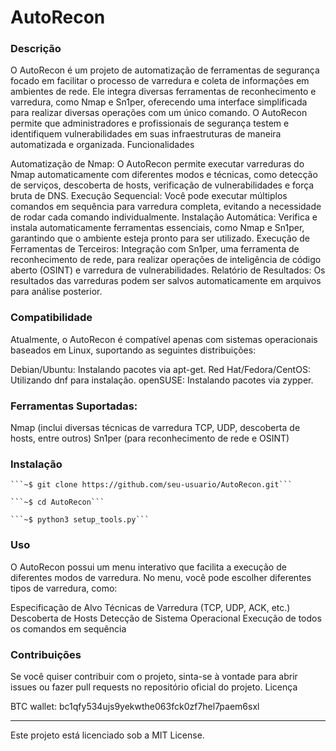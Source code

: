 # AutoRecon

### Descrição

O AutoRecon é um projeto de automatização de ferramentas de segurança focado em facilitar o processo de varredura e coleta de informações em ambientes de rede. Ele integra diversas ferramentas de reconhecimento e varredura, como Nmap e Sn1per, oferecendo uma interface simplificada para realizar diversas operações com um único comando. O AutoRecon permite que administradores e profissionais de segurança testem e identifiquem vulnerabilidades em suas infraestruturas de maneira automatizada e organizada.
Funcionalidades

Automatização de Nmap: O AutoRecon permite executar varreduras do Nmap automaticamente com diferentes modos e técnicas, como detecção de serviços, descoberta de hosts, verificação de vulnerabilidades e força bruta de DNS.
Execução Sequencial: Você pode executar múltiplos comandos em sequência para varredura completa, evitando a necessidade de rodar cada comando individualmente.
Instalação Automática: Verifica e instala automaticamente ferramentas essenciais, como Nmap e Sn1per, garantindo que o ambiente esteja pronto para ser utilizado.
Execução de Ferramentas de Terceiros: Integração com Sn1per, uma ferramenta de reconhecimento de rede, para realizar operações de inteligência de código aberto (OSINT) e varredura de vulnerabilidades.
Relatório de Resultados: Os resultados das varreduras podem ser salvos automaticamente em arquivos para análise posterior.

### Compatibilidade

Atualmente, o AutoRecon é compatível apenas com sistemas operacionais baseados em Linux, suportando as seguintes distribuições:

Debian/Ubuntu: Instalando pacotes via apt-get.
Red Hat/Fedora/CentOS: Utilizando dnf para instalação.
openSUSE: Instalando pacotes via zypper.

### Ferramentas Suportadas:

Nmap (inclui diversas técnicas de varredura TCP, UDP, descoberta de hosts, entre outros)
Sn1per (para reconhecimento de rede e OSINT)

### Instalação
    
    ```~$ git clone https://github.com/seu-usuario/AutoRecon.git```
    
    ```~$ cd AutoRecon```
    
    ```~$ python3 setup_tools.py```

### Uso

O AutoRecon possui um menu interativo que facilita a execução de diferentes modos de varredura.
No menu, você pode escolher diferentes tipos de varredura, como:

Especificação de Alvo
Técnicas de Varredura (TCP, UDP, ACK, etc.)
Descoberta de Hosts
Detecção de Sistema Operacional
Execução de todos os comandos em sequência

### Contribuições

Se você quiser contribuir com o projeto, sinta-se à vontade para abrir issues ou fazer pull requests no repositório oficial do projeto.
Licença

BTC wallet: bc1qfy534ujs9yekwthe063fck0zf7hel7paem6sxl

______________________________________________
Este projeto está licenciado sob a MIT License.
